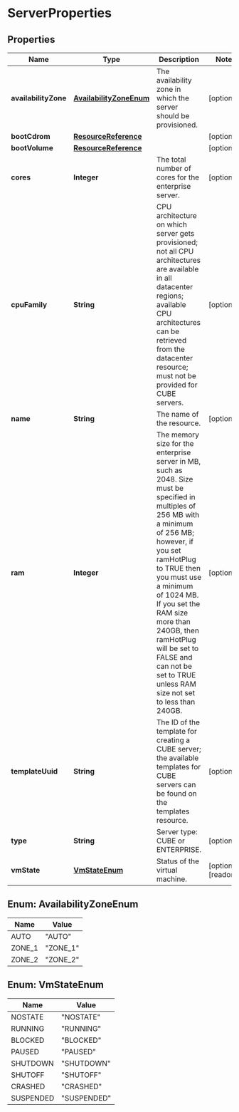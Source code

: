 

# ServerProperties

## Properties

| Name | Type | Description | Notes |
| ------------ | ------------- | ------------- | ------------- |
| **availabilityZone** | [**AvailabilityZoneEnum**](#AvailabilityZoneEnum) | The availability zone in which the server should be provisioned. |  [optional] |
| **bootCdrom** | [**ResourceReference**](ResourceReference.md) |  |  [optional] |
| **bootVolume** | [**ResourceReference**](ResourceReference.md) |  |  [optional] |
| **cores** | **Integer** | The total number of cores for the enterprise server. |  [optional] |
| **cpuFamily** | **String** | CPU architecture on which server gets provisioned; not all CPU architectures are available in all datacenter regions; available CPU architectures can be retrieved from the datacenter resource; must not be provided for CUBE servers. |  [optional] |
| **name** | **String** | The name of the  resource. |  [optional] |
| **ram** | **Integer** | The memory size for the enterprise server in MB, such as 2048. Size must be specified in multiples of 256 MB with a minimum of 256 MB; however, if you set ramHotPlug to TRUE then you must use a minimum of 1024 MB. If you set the RAM size more than 240GB, then ramHotPlug will be set to FALSE and can not be set to TRUE unless RAM size not set to less than 240GB. |  [optional] |
| **templateUuid** | **String** | The ID of the template for creating a CUBE server; the available templates for CUBE servers can be found on the templates resource. |  [optional] |
| **type** | **String** | Server type: CUBE or ENTERPRISE. |  [optional] |
| **vmState** | [**VmStateEnum**](#VmStateEnum) | Status of the virtual machine. |  [optional] [readonly] |



## Enum: AvailabilityZoneEnum

| Name | Value |
| ---- | -----
| AUTO | &quot;AUTO&quot; |
| ZONE_1 | &quot;ZONE_1&quot; |
| ZONE_2 | &quot;ZONE_2&quot; |



## Enum: VmStateEnum

| Name | Value |
| ---- | -----
| NOSTATE | &quot;NOSTATE&quot; |
| RUNNING | &quot;RUNNING&quot; |
| BLOCKED | &quot;BLOCKED&quot; |
| PAUSED | &quot;PAUSED&quot; |
| SHUTDOWN | &quot;SHUTDOWN&quot; |
| SHUTOFF | &quot;SHUTOFF&quot; |
| CRASHED | &quot;CRASHED&quot; |
| SUSPENDED | &quot;SUSPENDED&quot; |


